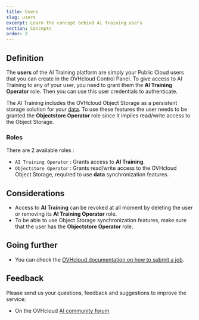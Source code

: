 ```yaml
---
title: Users
slug: users
excerpt: Learn the concept behind Ai Training users
section: Concepts
order: 2
---
```

## Definition

The **users** of the AI Training platform are simply your Public Cloud
users that you can create in the OVHcloud Control Panel. To give access
to AI Training to any of your user, you need to grant them the **AI
Training Operator** role. Then you can use this user credentials to
authenticate.

The AI Training includes the OVHcloud Object Storage as a persistent
storage solution for your [data](../data). To use these features the
user needs to be granted the **Objectstore Operator** role since it
implies read/write access to the Object Storage.

### Roles

There are 2 available roles :

-   `AI Training Operator` : Grants access to **AI Training**.
-   `Objectstore Operator` : Grants read/write access to the OVHcloud
    Object Storage, required to use **data** synchronization features.

## Considerations

-   Access to **AI Training** can be revoked at all moment by deleting
    the user or removing its **AI Training Operator** role.
-   To be able to use Object Storage synchronization features, make sure
    that the user has the **Objectstore Operator** role.

## Going further

-   You can check the [OVHcloud documentation on how to submit a
    job](../submit-job).

## Feedback

Please send us your questions, feedback and suggestions to improve the
service:

-   On the OVHcloud [AI community
    forum](https://community.ovh.com/c/platform/ai-ml)
